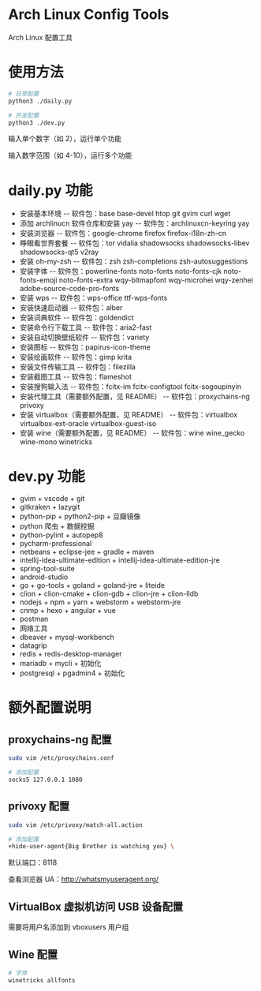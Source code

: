# Arch Linux Config Tools

Arch Linux 配置工具

# 使用方法

```sh
# 日常配置
python3 ./daily.py

# 开发配置
python3 ./dev.py
```

输入单个数字（如 2），运行单个功能

输入数字范围（如 4-10），运行多个功能

# daily.py 功能

* 安装基本环境 -- 软件包：base base-devel htop git gvim curl wget
* 添加 archlinucn 软件仓库和安装 yay -- 软件包：archlinuxcn-keyring yay
* 安装浏览器 -- 软件包：google-chrome firefox firefox-i18n-zh-cn
* 睁眼看世界套餐 -- 软件包：tor vidalia shadowsocks shadowsocks-libev shadowsocks-qt5 v2ray
* 安装 oh-my-zsh -- 软件包：zsh zsh-completions zsh-autosuggestions
* 安装字体 -- 软件包：powerline-fonts noto-fonts noto-fonts-cjk noto-fonts-emoji noto-fonts-extra wqy-bitmapfont wqy-microhei wqy-zenhei adobe-source-code-pro-fonts
* 安装 wps -- 软件包：wps-office ttf-wps-fonts
* 安装快速启动器 -- 软件包：alber
* 安装词典软件 -- 软件包：goldendict
* 安装命令行下载工具 -- 软件包：aria2-fast
* 安装自动切换壁纸软件 -- 软件包：variety
* 安装图标 -- 软件包：papirus-icon-theme
* 安装绘画软件 -- 软件包：gimp krita
* 安装文件传输工具 -- 软件包：filezilla
* 安装截图工具 -- 软件包：flameshot
* 安装搜狗输入法 -- 软件包：fcitx-im fcitx-configtool fcitx-sogoupinyin
* 安装代理工具（需要额外配置，见 README） -- 软件包：proxychains-ng privoxy
* 安装 virtualbox（需要额外配置，见 README） -- 软件包：virtualbox virtualbox-ext-oracle virtualbox-guest-iso
* 安装 wine（需要额外配置，见 README） -- 软件包：wine wine_gecko wine-mono winetricks

# dev.py 功能

* gvim + vscode + git
* gitkraken + lazygit
* python-pip + python2-pip + 豆瓣镜像
* python 爬虫 + 数据挖掘
* python-pylint + autopep8
* pycharm-professional
* netbeans + eclipse-jee + gradle + maven
* intellij-idea-ultimate-edition + intellij-idea-ultimate-edition-jre
* spring-tool-suite
* android-studio
* go + go-tools + goland + goland-jre + liteide
* clion + clion-cmake + clion-gdb + clion-jre + clion-lldb
* nodejs + npm + yarn + webstorm + webstorm-jre
* cnmp + hexo + angular + vue
* postman
* 网络工具
* dbeaver + mysql-workbench
* datagrip
* redis + redis-desktop-manager
* mariadb + mycli + 初始化
* postgresql + pgadmin4 + 初始化

# 额外配置说明

## proxychains-ng 配置

```sh
sudo vim /etc/proxychains.conf

# 添加配置
socks5 127.0.0.1 1080
```

## privoxy 配置

```sh
sudo vim /etc/privoxy/match-all.action

# 添加配置
+hide-user-agent{Big Brother is watching you} \
```

默认端口：8118

查看浏览器 UA：http://whatsmyuseragent.org/

## VirtualBox 虚拟机访问 USB 设备配置

需要将用户名添加到 vboxusers 用户组

## Wine 配置

```sh
# 字体
winetricks allfonts
```
